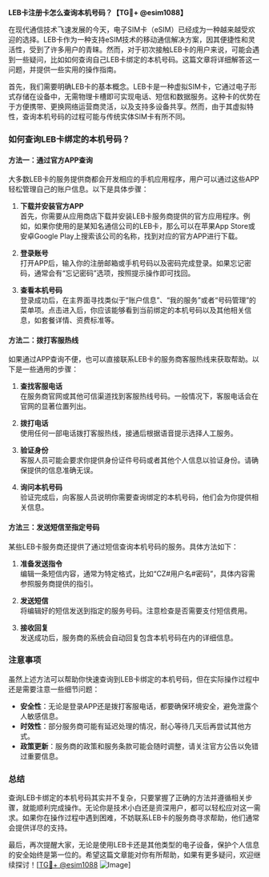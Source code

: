 **LEB卡注册卡怎么查询本机号码？【TG💪+ @esim1088】**

在现代通信技术飞速发展的今天，电子SIM卡（eSIM）已经成为一种越来越受欢迎的选择。LEB卡作为一种支持eSIM技术的移动通信解决方案，因其便捷性和灵活性，受到了许多用户的青睐。然而，对于初次接触LEB卡的用户来说，可能会遇到一些疑问，比如如何查询自己LEB卡绑定的本机号码。这篇文章将详细解答这一问题，并提供一些实用的操作指南。

首先，我们需要明确LEB卡的基本概念。LEB卡是一种虚拟SIM卡，它通过电子形式存储在设备中，无需物理卡槽即可实现电话、短信和数据服务。这种卡的优势在于方便携带、更换网络运营商灵活，以及支持多设备共享。然而，由于其虚拟特性，查询本机号码的过程可能与传统实体SIM卡有所不同。

### 如何查询LEB卡绑定的本机号码？

#### 方法一：通过官方APP查询

大多数LEB卡的服务提供商都会开发相应的手机应用程序，用户可以通过这些APP轻松管理自己的账户信息。以下是具体步骤：

1. **下载并安装官方APP**  
   首先，你需要从应用商店下载并安装LEB卡服务商提供的官方应用程序。例如，如果你使用的是某知名通信公司的LEB卡，那么可以在苹果App Store或安卓Google Play上搜索该公司的名称，找到对应的官方APP进行下载。

2. **登录账号**  
   打开APP后，输入你的注册邮箱或手机号码以及密码完成登录。如果忘记密码，通常会有“忘记密码”选项，按照提示操作即可找回。

3. **查看本机号码**  
   登录成功后，在主界面寻找类似于“账户信息”、“我的服务”或者“号码管理”的菜单项。点击进入后，你应该能够看到当前绑定的本机号码以及其他相关信息，如套餐详情、资费标准等。

#### 方法二：拨打客服热线

如果通过APP查询不便，也可以直接联系LEB卡的服务商客服热线来获取帮助。以下是一些通用的步骤：

1. **查找客服电话**  
   在服务商官网或其他可信渠道找到客服热线号码。一般情况下，客服电话会在官网的显著位置列出。

2. **拨打电话**  
   使用任何一部电话拨打客服热线，接通后根据语音提示选择人工服务。

3. **验证身份**  
   客服人员可能会要求你提供身份证件号码或者其他个人信息以验证身份。请确保提供的信息准确无误。

4. **询问本机号码**  
   验证完成后，向客服人员说明你需要查询绑定的本机号码，他们会为你提供相关信息。

#### 方法三：发送短信至指定号码

某些LEB卡服务商还提供了通过短信查询本机号码的服务。具体方法如下：

1. **准备发送指令**  
   编辑一条短信内容，通常为特定格式，比如“CZ#用户名#密码”，具体内容需参照服务商提供的指引。

2. **发送短信**  
   将编辑好的短信发送到指定的服务号码。注意检查是否需要支付短信费用。

3. **接收回复**  
   发送成功后，服务商的系统会自动回复包含本机号码在内的详细信息。

### 注意事项

虽然上述方法可以帮助你快速查询到LEB卡绑定的本机号码，但在实际操作过程中还是需要注意一些细节问题：

- **安全性**：无论是登录APP还是拨打客服电话，都要确保环境安全，避免泄露个人敏感信息。
- **时效性**：部分服务商可能有延迟处理的情况，耐心等待几天后再尝试其他方式。
- **政策更新**：服务商的政策和服务条款可能会随时调整，请关注官方公告以免错过重要信息。

### 总结

查询LEB卡绑定的本机号码其实并不复杂，只要掌握了正确的方法并遵循相关步骤，就能顺利完成操作。无论你是技术小白还是资深用户，都可以轻松应对这一需求。如果你在操作过程中遇到困难，不妨联系LEB卡的服务商寻求帮助，他们通常会提供详尽的支持。

最后，再次提醒大家，无论是使用LEB卡还是其他类型的电子设备，保护个人信息的安全始终是第一位的。希望这篇文章能对你有所帮助，如果有更多疑问，欢迎继续探讨！[[TG💪+ @esim1088](https://t.me/s/esim1088) ![Image](https://i.postimg.cc/4NQfJmqS/Snipaste-2025-05-13-00-14-12.png)]